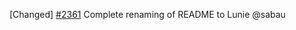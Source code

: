 [Changed] [\#2361](https://github.com/cosmos/lunie/pull/2361) Complete renaming of README to Lunie @sabau
